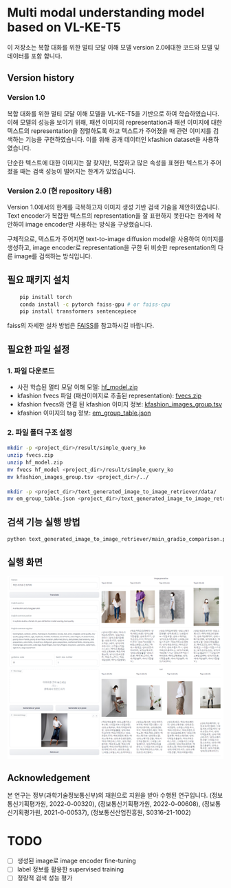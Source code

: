 # Multi modal understanding model based on VL-KE-T5
이 저장소는 복합 대화를 위한 멀티 모달 이해 모델 version 2.0에대한 코드와 모델 및 데이터를 포함 합니다.
## Version history
### Version 1.0
복합 대화를 위한 멀티 모달 이해 모델을 VL-KE-T5을 기반으로 하여 학습하였습니다.
이해 모델의 성능을 보이기 위해, 패션 이미지의 representation과 패션 이미지에 대한 텍스트의 representation을 
정렬하도록 하고 텍스트가 주어졌을 때 관련 이미지를 검색하는 기능을 구현하였습니다.
이를 위해 공개 데이터인 kfashion dataset을 사용하였습니다.

단순한 텍스트에 대한 이미지는 잘 찾지만, 복잡하고 많은 속성을 표현한 텍스트가 주어졌을 때는 검색 성능이 떨어지는 한계가 있었습니다.

### Version 2.0 (현 repository 내용)
Version 1.0에서의 한계를 극복하고자 이미지 생성 기반 검색 기술을 제안하였습니다. Text encoder가 복잡한 텍스트의 representation을 잘 표현하지 못한다는 한계에 착안하여 image encoder만 사용하는 방식을 구상했습니다.

구체적으로, 텍스트가 주어지면 text-to-image diffusion model을 사용하여 이미지를 생성하고, image encoder로 representation을 구한 뒤 비슷한 representation의 다른 image를 검색하는 방식입니다.
                   

## 필요 패키지 설치

```bash
    pip install torch
    conda install -c pytorch faiss-gpu # or faiss-cpu
    pip install transformers sentencepiece
```

faiss의 자세한 설차 방법은 [FAISS](https://github.com/facebookresearch/faiss/blob/main/INSTALL.md)를 참고하시길 바랍니다.

## 필요한 파일 설정
### 1. 파일 다운로드
- 사전 학습된 멀티 모달 이해 모델: [hf_model.zip](https://drive.google.com/file/d/1OegOe60tNlcmq4b0kF5vcDax27q5_D6n/view?usp=sharing)
- kfashion fvecs 파일 (패션이미지로 추출된 representation): [fvecs.zip](https://drive.google.com/file/d/11ogSDF8kb6lJIEXydbA0lt6-uxgTyx3x/view?usp=sharing)
- kfashion fvecs와 연결 된 kfashion 이미지 정보: [kfashion_images_group.tsv](https://drive.google.com/file/d/1d1VKIJ8Ow1sQFF4aPJJm3cgxPdvN1RNd/view?usp=sharing)
- kfashion 이미지의 tag 정보: [em_group_table.json](https://drive.google.com/file/d/1FsvvOrON8AvdCKaXbTUwbGUq-MgBgp3j/view?usp=sharing)
### 2. 파일 폴더 구조 설정
```bash
mkdir -p <project_dir>/result/simple_query_ko
unzip fvecs.zip
unzip hf_model.zip
mv fvecs hf_model <project_dir>/result/simple_query_ko
mv kfashion_images_group.tsv <project_dir>/../

mkdir -p <project_dir>/text_generated_image_to_image_retriever/data/
mv em_group_table.json <project_dir>/text_generated_image_to_image_retriever/data
```

## 검색 기능 실행 방법

```bash
python text_generated_image_to_image_retriever/main_gradio_comparison.py
```

## 실행 화면
![image retriever based on image generation](./images/screenshot.png)



## Acknowledgement

본 연구는 정부(과학기술정보통신부)의 재원으로 지원을 받아 수행된 연구입니다. (정보통신기획평가원, 2022-0-00320), (정보통신기획평가원, 2022-0-00608), (정보통신기획평가원, 2021-0-00537), (정보통신산업진흥원, S0316-21-1002)

# TODO

- [ ] 생성된 image로 image encoder fine-tuning
- [ ] label 정보를 활용한 supervised training
- [ ] 정량적 검색 성능 평가
